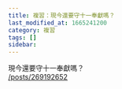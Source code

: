 ```yaml
---
title: 複習：現今還要守十一奉獻嗎？
last_modified_at: 1665241200
category: 複習
tags: []
sidebar: 
---
```


<p>現今還要守十一奉獻嗎？<br/>
<a href="/posts/269192652" target="_blank">/posts/269192652</a></p>
<p> </p>
